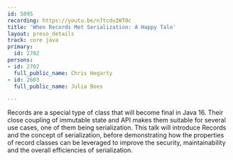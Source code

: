 ```yaml
---
id: 5895
recording: https://youtu.be/n7tcduIWT0c
title: 'When Records Met Serialization: A Happy Tale'
layout: preso_details
track: core java
primary:
  id: 2702
persons:
- id: 2702
  full_public_name: Chris Hegarty
- id: 2603
  full_public_name: Julia Boes

---
```

Records are a special type of class that will become final in Java 16. Their close coupling of immutable state and API makes them suitable for several use cases, one of them being serialization. This talk will introduce Records and the concept of serialization, before demonstrating how the properties of record classes can be leveraged to improve the security, maintainability and the overall efficiencies of serialization.
